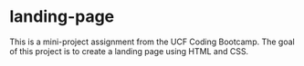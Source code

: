 # landing-page
This is a mini-project assignment from the UCF Coding Bootcamp. The goal of this project is to create a landing page using HTML and CSS.
